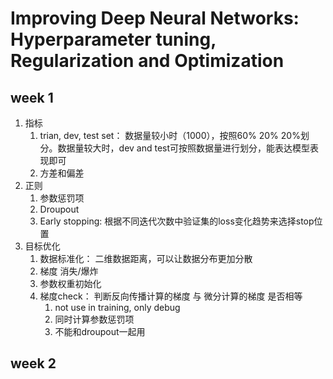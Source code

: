 # Improving Deep Neural Networks: Hyperparameter tuning, Regularization and Optimization

## week 1

1. 指标
   1. trian, dev, test set： 数据量较小时（1000），按照60% 20% 20%划分。数据量较大时，dev and test可按照数据量进行划分，能表达模型表现即可
   2. 方差和偏差
2. 正则
   1. 参数惩罚项
   2. Droupout
   3. Early stopping: 根据不同迭代次数中验证集的loss变化趋势来选择stop位置
3. 目标优化
   1. 数据标准化： 二维数据距离，可以让数据分布更加分散
   2. 梯度 消失/爆炸
   3. 参数权重初始化
   4. 梯度check： 判断反向传播计算的梯度 与 微分计算的梯度 是否相等
      1. not use in training, only debug
      2. 同时计算参数惩罚项
      3. 不能和droupout一起用

## week 2

